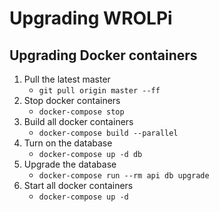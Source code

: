 # Upgrading WROLPi

## Upgrading Docker containers

1. Pull the latest master
    * `git pull origin master --ff`
2. Stop docker containers
    * `docker-compose stop`
3. Build all docker containers
    * `docker-compose build --parallel`
4. Turn on the database
    * `docker-compose up -d db`
5. Upgrade the database
    * `docker-compose run --rm api db upgrade`
6. Start all docker containers
    * `docker-compose up -d`
